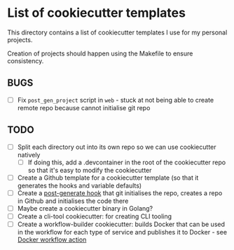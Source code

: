 # List of cookiecutter templates

This directory contains a list of cookiecutter templates I use for my personal projects.

Creation of projects should happen using the Makefile to ensure consistency.

## BUGS

- [ ] Fix `post_gen_project` script in `web` - stuck at not being able to create remote repo because cannot initialise git repo

## TODO

- [ ] Split each directory out into its own repo so we can use cookiecutter natively
    - [ ] If doing this, add a .devcontainer in the root of the cookiecutter repo so that it's easy to modify the cookiecutter
- [ ] Create a Github template for a cookiecutter template (so that it generates the hooks and variable defaults)
- [ ] Create a [post-generate hook](https://cookiecutter.readthedocs.io/en/stable/advanced/hooks.html) that git initialises the repo, creates a repo in Github and initialises the code there 
- [ ] Maybe create a cookiecutter binary in Golang?
- [ ] Create a cli-tool cookiecutter: for creating CLI tooling
- [ ] Create a workflow-builder cookiecutter: builds Docker that can be used in the workflow for each type of service and publishes it to Docker - see [Docker workflow action](https://github.com/marketplace/actions/build-and-push-docker-images)